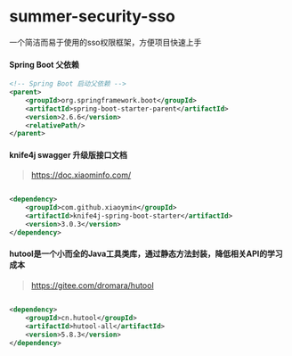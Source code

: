 # summer-security-sso

一个简洁而易于使用的sso权限框架，方便项目快速上手

#### Spring Boot 父依赖

```xml
<!-- Spring Boot 启动父依赖 -->
<parent>
    <groupId>org.springframework.boot</groupId>
    <artifactId>spring-boot-starter-parent</artifactId>
    <version>2.6.6</version>
    <relativePath/>
</parent>
```

#### knife4j swagger 升级版接口文档
> https://doc.xiaominfo.com/
```xml

<dependency>
    <groupId>com.github.xiaoymin</groupId>
    <artifactId>knife4j-spring-boot-starter</artifactId>
    <version>3.0.3</version>
</dependency>
```

#### hutool是一个小而全的Java工具类库，通过静态方法封装，降低相关API的学习成本

> https://gitee.com/dromara/hutool
```xml

<dependency>
    <groupId>cn.hutool</groupId>
    <artifactId>hutool-all</artifactId>
    <version>5.8.3</version>
</dependency>
```